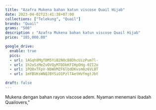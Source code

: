 ```yaml
---
title: "Azafra Mukena bahan katun viscose Quail Hijab"
date: 2023-04-02T23:41:38+07:00
collections: ["Telekung", "Quail"]
brands: "Quail"
grams: "500"
description : "Azafra Mukena bahan katun viscose Quail Hijab"
price: "185,000.00"

google_drive:
  enable: true
  pics:
  - url: 1AGqh0MgfDM5YiB2N0cB8DhcUizPum7l-
  - url: 1h2oSzMeZvOVQyM7DDbKFIHpOHg-0ZI2o
  - url: 1PQ0xTFpV-NbWVMZF6lbdDKvsm0z6VLBT
  - url: 1mYBVKsWNQJBYSiO1PzlTAetHVfmgtJbt

draft: false
---
```


Mukena dengan bahan rayon viscose adem. Nyaman menemani ibadah Quailovers,"
